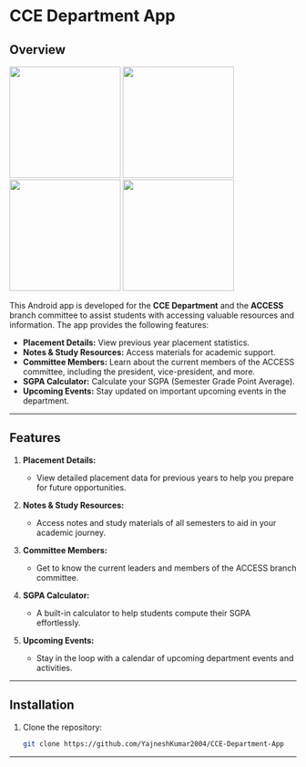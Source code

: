 # CCE Department App

## Overview

<p float="left">
   <img src="https://github.com/YajneshKumar2004/CCE-Department-App/blob/master/app/src/main/Screenshot-1.jpg" width="195"/>
   <img src="https://github.com/YajneshKumar2004/CCE-Department-App/blob/master/app/src/main/Screenshot-3.jpg" width="195"/>
   <img src="https://github.com/YajneshKumar2004/CCE-Department-App/blob/master/app/src/main/Screenshot-4.jpg" width="195"/>
   <img src="https://github.com/YajneshKumar2004/CCE-Department-App/blob/master/app/src/main/Screenshot-6.jpg" width="195"/>
</p>

This Android app is developed for the **CCE Department** and the **ACCESS** branch committee to assist students with accessing valuable resources and information. The app provides the following features:
- **Placement Details:** View previous year placement statistics.
- **Notes & Study Resources:** Access materials for academic support.
- **Committee Members:** Learn about the current members of the ACCESS committee, including the president, vice-president, and more.
- **SGPA Calculator:** Calculate your SGPA (Semester Grade Point Average).
- **Upcoming Events:** Stay updated on important upcoming events in the department.

---

## Features

1. **Placement Details:**
   - View detailed placement data for previous years to help you prepare for future opportunities.

2. **Notes & Study Resources:**
   - Access notes and study materials of all semesters to aid in your academic journey.

3. **Committee Members:**
   - Get to know the current leaders and members of the ACCESS branch committee.

4. **SGPA Calculator:**
   - A built-in calculator to help students compute their SGPA effortlessly.

5. **Upcoming Events:**
   - Stay in the loop with a calendar of upcoming department events and activities.

---

## Installation

1. Clone the repository:
   ```bash
   git clone https://github.com/YajneshKumar2004/CCE-Department-App
---
